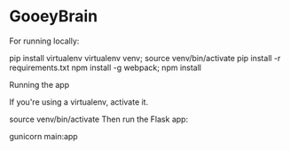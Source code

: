 # GooeyBrain



For running locally:

pip install virtualenv
virtualenv venv;
source venv/bin/activate
pip install -r requirements.txt
npm install -g webpack;
npm install


Running the app

If you're using a virtualenv, activate it.

source venv/bin/activate
Then run the Flask app:

gunicorn main:app